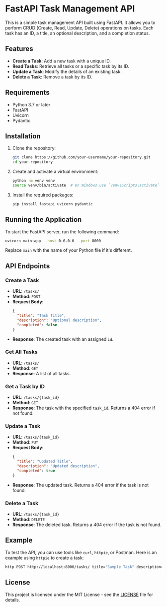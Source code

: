 
# FastAPI Task Management API

This is a simple task management API built using FastAPI. It allows you to perform CRUD (Create, Read, Update, Delete) operations on tasks. Each task has an ID, a title, an optional description, and a completion status.

## Features

- **Create a Task**: Add a new task with a unique ID.
- **Read Tasks**: Retrieve all tasks or a specific task by its ID.
- **Update a Task**: Modify the details of an existing task.
- **Delete a Task**: Remove a task by its ID.

## Requirements

- Python 3.7 or later
- FastAPI
- Uvicorn
- Pydantic

## Installation

1. Clone the repository:

   ```bash
   git clone https://github.com/your-username/your-repository.git
   cd your-repository
   ```

2. Create and activate a virtual environment:

   ```bash
   python -m venv venv
   source venv/bin/activate  # On Windows use `venv\Scripts\activate`
   ```

3. Install the required packages:

   ```bash
   pip install fastapi uvicorn pydantic
   ```

## Running the Application

To start the FastAPI server, run the following command:

```bash
uvicorn main:app --host 0.0.0.0 --port 8000
```

Replace `main` with the name of your Python file if it's different.

## API Endpoints

### Create a Task

- **URL**: `/tasks/`
- **Method**: `POST`
- **Request Body**: 
  ```json
  {
    "title": "Task Title",
    "description": "Optional description",
    "completed": false
  }
  ```
- **Response**: The created task with an assigned `id`.

### Get All Tasks

- **URL**: `/tasks/`
- **Method**: `GET`
- **Response**: A list of all tasks.

### Get a Task by ID

- **URL**: `/tasks/{task_id}`
- **Method**: `GET`
- **Response**: The task with the specified `task_id`. Returns a 404 error if not found.

### Update a Task

- **URL**: `/tasks/{task_id}`
- **Method**: `PUT`
- **Request Body**:
  ```json
  {
    "title": "Updated Title",
    "description": "Updated description",
    "completed": true
  }
  ```
- **Response**: The updated task. Returns a 404 error if the task is not found.

### Delete a Task

- **URL**: `/tasks/{task_id}`
- **Method**: `DELETE`
- **Response**: The deleted task. Returns a 404 error if the task is not found.

## Example

To test the API, you can use tools like `curl`, `httpie`, or Postman. Here is an example using `httpie` to create a task:

```bash
http POST http://localhost:8000/tasks/ title="Sample Task" description="This is a sample task"
```

## License

This project is licensed under the MIT License - see the [LICENSE](LICENSE) file for details.

